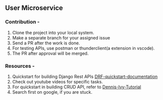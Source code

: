## User Microservice

### Contribution -
1. Clone the project into your local system.
2. Make a separate branch for your assigned issue
3. Send a PR after the work is done.
4. For testing APIs, use postman or thunderclient(a extension in vscode).
5. The PR after approval will be merged.

### Resources -
1. Quickstart for building Django Rest APIs [DRF-quickstart-documentation](https://www.django-rest-framework.org/tutorial/quickstart/)
2. Check out youtube videos for specific tasks.
3. For quickstart in building CRUD API, refer to [Dennis-Ivy-Tutorial](https://www.youtube.com/watch?v=TmsD8QExZ84&list=PL-51WBLyFTg3k9JKxT7ExP8Xvt4GeG5zc)
4. Search first on google, if you are stuck.
